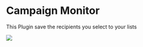 Campaign Monitor
================
This Plugin save the recipients you select to your lists

![](http://media.tumblr.com/32259722e007a72c9630e8aab33d956e/tumblr_inline_nfra5bge0O1qhcytr.png)


